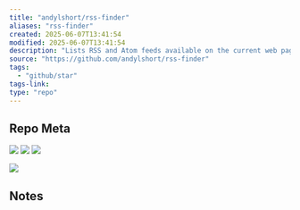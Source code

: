 ```yaml
---
title: "andylshort/rss-finder"
aliases: "rss-finder"
created: 2025-06-07T13:41:54
modified: 2025-06-07T13:41:54
description: "Lists RSS and Atom feeds available on the current web page"
source: "https://github.com/andylshort/rss-finder"
tags:
  - "github/star"
tags-link:
type: "repo"
---
```

## Repo Meta

![](https://img.shields.io/github/stars/andylshort/rss-finder?style=for-the-badge&label=stars) ![](https://img.shields.io/github/repo-size/andylshort/rss-finder?style=for-the-badge&label=size) ![](https://img.shields.io/github/created-at/andylshort/rss-finder?style=for-the-badge&label=since)

[![](https://github-readme-stats.vercel.app/api/pin/?username=andylshort&repo=rss-finder&bg_color=00000000)](https://github.com/andylshort/rss-finder)

## Notes

